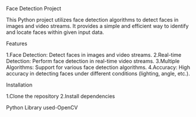 Face Detection Project

This Python project utilizes face detection algorithms to detect faces in images and video streams. It provides a simple and efficient way to identify and locate faces within given input data.

Features

1.Face Detection: Detect faces in images and video streams.
2.Real-time Detection: Perform face detection in real-time video streams.
3.Multiple Algorithms: Support for various face detection algorithms.
4.Accuracy: High accuracy in detecting faces under different conditions (lighting, angle, etc.).

Installation

1.Clone the repository
2.Install dependencies

Python Library used-OpenCV
